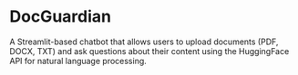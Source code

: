 # DocGuardian
 A Streamlit-based chatbot that allows users to upload documents (PDF, DOCX, TXT) and ask questions about their content using the HuggingFace API for natural language processing.
